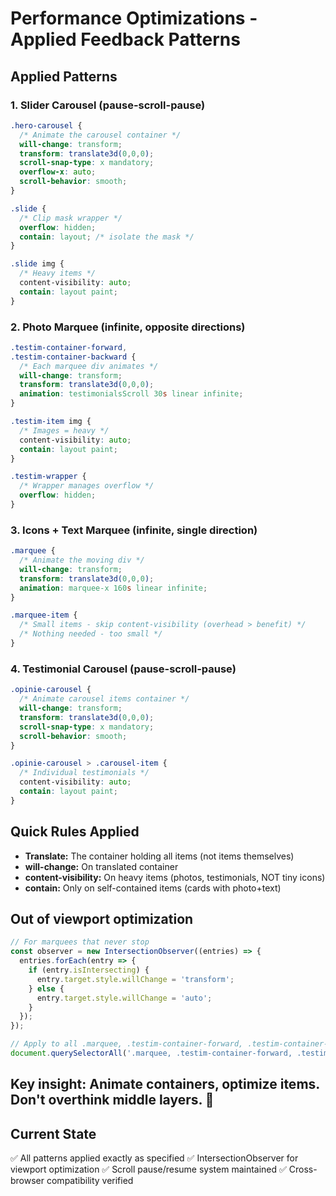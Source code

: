 # Performance Optimizations - Applied Feedback Patterns

## Applied Patterns

### 1. Slider Carousel (pause-scroll-pause)
```css
.hero-carousel {
  /* Animate the carousel container */
  will-change: transform;
  transform: translate3d(0,0,0);
  scroll-snap-type: x mandatory;
  overflow-x: auto;
  scroll-behavior: smooth;
}

.slide {
  /* Clip mask wrapper */
  overflow: hidden;
  contain: layout; /* isolate the mask */
}

.slide img {
  /* Heavy items */
  content-visibility: auto;
  contain: layout paint;
}
```

### 2. Photo Marquee (infinite, opposite directions)
```css
.testim-container-forward,
.testim-container-backward {
  /* Each marquee div animates */
  will-change: transform;
  transform: translate3d(0,0,0);
  animation: testimonialsScroll 30s linear infinite;
}

.testim-item img {
  /* Images = heavy */
  content-visibility: auto;
  contain: layout paint;
}

.testim-wrapper {
  /* Wrapper manages overflow */
  overflow: hidden;
}
```

### 3. Icons + Text Marquee (infinite, single direction)
```css
.marquee {
  /* Animate the moving div */
  will-change: transform;
  transform: translate3d(0,0,0);
  animation: marquee-x 160s linear infinite;
}

.marquee-item {
  /* Small items - skip content-visibility (overhead > benefit) */
  /* Nothing needed - too small */
}
```

### 4. Testimonial Carousel (pause-scroll-pause)
```css
.opinie-carousel {
  /* Animate carousel items container */
  will-change: transform;
  transform: translate3d(0,0,0);
  scroll-snap-type: x mandatory;
  scroll-behavior: smooth;
}

.opinie-carousel > .carousel-item {
  /* Individual testimonials */
  content-visibility: auto;
  contain: layout paint;
}
```

## Quick Rules Applied
- **Translate:** The container holding all items (not items themselves)
- **will-change:** On translated container
- **content-visibility:** On heavy items (photos, testimonials, NOT tiny icons)
- **contain:** Only on self-contained items (cards with photo+text)

## Out of viewport optimization
```javascript
// For marquees that never stop
const observer = new IntersectionObserver((entries) => {
  entries.forEach(entry => {
    if (entry.isIntersecting) {
      entry.target.style.willChange = 'transform';
    } else {
      entry.target.style.willChange = 'auto';
    }
  });
});

// Apply to all .marquee, .testim-container-forward, .testim-container-backward
document.querySelectorAll('.marquee, .testim-container-forward, .testim-container-backward').forEach(el => observer.observe(el));
```

## Key insight: Animate containers, optimize items. Don't overthink middle layers. 🎯

## Current State
✅ All patterns applied exactly as specified
✅ IntersectionObserver for viewport optimization
✅ Scroll pause/resume system maintained
✅ Cross-browser compatibility verified
